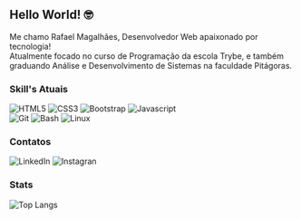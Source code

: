 ## Hello World! 🤓
Me chamo Rafael Magalhães, Desenvolvedor Web apaixonado por tecnologia! <br>
Atualmente focado no curso de Programação da escola Trybe, e também <br>
graduando Análise e Desenvolvimento de Sistemas na faculdade Pitágoras.

### Skill's Atuais
<div>
  <img alt="HTML5" src="https://img.shields.io/badge/HTML5-E34F26?style=for-the-badge&logo=html5&logoColor=white">
  <img alt="CSS3" src="https://img.shields.io/badge/CSS-239120?&style=for-the-badge&logo=css3&logoColor=white">
  <img alt="Bootstrap" src="https://img.shields.io/badge/Bootstrap-563D7C?style=for-the-badge&logo=bootstrap&logoColor=white">
  <img alt="Javascript" src="https://img.shields.io/badge/JavaScript-323330?style=for-the-badge&logo=javascript&logoColor=F7DF1E">
  <br>
  <img alt="Git" src="https://img.shields.io/badge/GIT-E44C30?style=for-the-badge&logo=git&logoColor=white">
  <img alt="Bash" src="https://img.shields.io/badge/GNU%20Bash-4EAA25?style=for-the-badge&logo=GNU%20Bash&logoColor=white">
  <img alt="Linux" src="https://img.shields.io/badge/Linux-FCC624?style=for-the-badge&logo=linux&logoColor=black">
<div>
  
### Contatos
<div>
  <img alt="LinkedIn" src="https://img.shields.io/badge/LinkedIn-0077B5?style=for-the-badge&logo=linkedin&logoColor=white"> <img alt="Instagran" src="https://img.shields.io/badge/Instagram-E4405F?style=for-the-badge&logo=instagram&logoColor=white">
</div>

### Stats  
![Top Langs](https://github-readme-stats.vercel.app/api/top-langs/?username=rafaelmagalhaesguedes&hide_progress=false)

